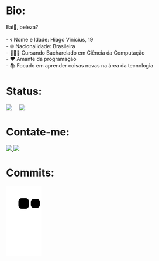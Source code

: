 <h1>Bio:</h1> Eai👋, beleza? 
<div>
 <br>
- 🌀 Nome e Idade: Hiago Vinícius, 19
 <br>
- 🌐 Nacionalidade: Brasileira
  <br>
- 👨🏻‍🎓 Cursando Bacharelado em Ciência da Computação
  <br>
- ❤️ Amante da programação
 <br>
- 📚 Focado em aprender coisas novas na área da tecnologia
</div>

<h1>Status:</h1>
 <div>
  <a href="https://github.com/HiagoVini23"></a>
  <img height="162em" src="https://github-readme-stats.vercel.app/api?username=HiagoVini23&show_icons=true&theme=cobalt&include_all_commits=true&count_private=true"/>
  &nbsp &nbsp
  <img height="162em" src="https://github-readme-stats.vercel.app/api/top-langs/?username=HiagoVini23&layout=compact&langs_count=7&theme=cobalt"/>
</div>

 <h1>Contate-me:</h1>
 <div> 
  <a href = "mailto:hiagovini23@gmail.com"> <img src="https://img.shields.io/badge/Gmail-D14836?style=for-the-badge&logo=gmail&logoColor=white" target="_blank"> </a>
  <a href="linkedin.com/in/hiagovini" target="_blank"> <img src="https://img.shields.io/badge/-LinkedIn-%230077B5?style=for-the-badge&logo=linkedin&logoColor=white" target="_blank"> </a>
 </div>
 

 <h1>Commits:</h1>

   ![Snake animation](https://github.com/HiagoVini23/HiagoVini23/blob/output/github-contribution-grid-snake.svg)
